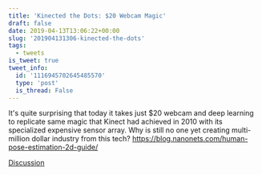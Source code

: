 ```yaml
---
title: 'Kinected the Dots: $20 Webcam Magic'
draft: false
date: 2019-04-13T13:06:22+00:00
slug: '201904131306-kinected-the-dots'
tags:
  - tweets
is_tweet: true
tweet_info:
  id: '1116945702645485570'
  type: 'post'
  is_thread: False
---
```




It's quite surprising that today it takes just $20 webcam and deep learning to replicate same magic that Kinect had achieved in 2010 with its specialized expensive sensor array. Why is still no one yet creating multi-million dollar industry from this tech? <https://blog.nanonets.com/human-pose-estimation-2d-guide/>

[Discussion](https://x.com/sytelus/status/1116945702645485570)

